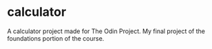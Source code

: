 # calculator

A calculator project made for The Odin Project. My final project of the foundations portion of the course.
